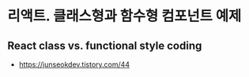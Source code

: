 # 리액트. 클래스형과 함수형 컴포넌트 예제
## React class vs. functional style coding

- https://junseokdev.tistory.com/44